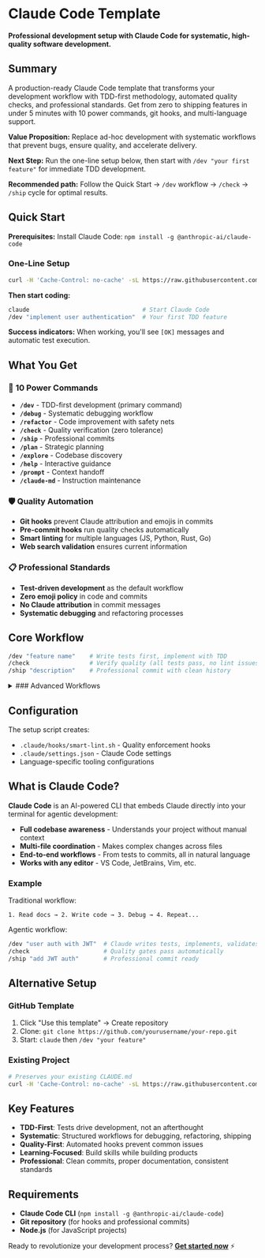 # Claude Code Template

**Professional development setup with Claude Code for systematic, high-quality software development.**

## Summary

A production-ready Claude Code template that transforms your development workflow with TDD-first methodology, automated quality checks, and professional standards. Get from zero to shipping features in under 5 minutes with 10 power commands, git hooks, and multi-language support.

**Value Proposition:** Replace ad-hoc development with systematic workflows that prevent bugs, ensure quality, and accelerate delivery.

**Next Step:** Run the one-line setup below, then start with `/dev "your first feature"` for immediate TDD development.

**Recommended path:** Follow the Quick Start → `/dev` workflow → `/check` → `/ship` cycle for optimal results.

## Quick Start

**Prerequisites:** Install Claude Code: `npm install -g @anthropic-ai/claude-code`

### One-Line Setup

```bash
curl -H 'Cache-Control: no-cache' -sL https://raw.githubusercontent.com/orielsanchez/claude-code-template/main/setup.sh | bash
```

**Then start coding:**
```bash
claude                                # Start Claude Code
/dev "implement user authentication"  # Your first TDD feature
```

**Success indicators:** When working, you'll see `[OK]` messages and automatic test execution.

## What You Get

### 🎯 **10 Power Commands**
- **`/dev`** - TDD-first development (primary command)
- **`/debug`** - Systematic debugging workflow
- **`/refactor`** - Code improvement with safety nets
- **`/check`** - Quality verification (zero tolerance)
- **`/ship`** - Professional commits
- **`/plan`** - Strategic planning
- **`/explore`** - Codebase discovery
- **`/help`** - Interactive guidance
- **`/prompt`** - Context handoff
- **`/claude-md`** - Instruction maintenance

### 🛡️ **Quality Automation**
- **Git hooks** prevent Claude attribution and emojis in commits
- **Pre-commit hooks** run quality checks automatically
- **Smart linting** for multiple languages (JS, Python, Rust, Go)
- **Web search validation** ensures current information

### 📋 **Professional Standards**
- **Test-driven development** as the default workflow
- **Zero emoji policy** in code and commits
- **No Claude attribution** in commit messages
- **Systematic debugging** and refactoring processes

## Core Workflow

```bash
/dev "feature name"    # Write tests first, implement with TDD
/check                 # Verify quality (all tests pass, no lint issues)
/ship "description"    # Professional commit with clean history
```

<details>
<summary>### Advanced Workflows</summary>

#### Systematic Debugging
```bash
/debug "issue description"  # Structured debugging process
```

#### Code Quality Improvement
```bash
/refactor "component name"  # Safe refactoring with tests
```

#### Strategic Planning
```bash
/plan "project goals"      # Generate development roadmap
```

</details>

## Configuration

The setup script creates:
- `.claude/hooks/smart-lint.sh` - Quality enforcement hooks
- `.claude/settings.json` - Claude Code settings
- Language-specific tooling configurations

## What is Claude Code?

**Claude Code** is an AI-powered CLI that embeds Claude directly into your terminal for agentic development:

- **Full codebase awareness** - Understands your project without manual context
- **Multi-file coordination** - Makes complex changes across files
- **End-to-end workflows** - From tests to commits, all in natural language
- **Works with any editor** - VS Code, JetBrains, Vim, etc.

### Example

Traditional workflow:
```
1. Read docs → 2. Write code → 3. Debug → 4. Repeat...
```

Agentic workflow:
```bash
/dev "user auth with JWT"  # Claude writes tests, implements, validates
/check                     # Quality gates pass automatically  
/ship "add JWT auth"       # Professional commit ready
```

## Alternative Setup

### GitHub Template
1. Click "Use this template" → Create repository
2. Clone: `git clone https://github.com/yourusername/your-repo.git`
3. Start: `claude` then `/dev "your feature"`

### Existing Project
```bash
# Preserves your existing CLAUDE.md
curl -H 'Cache-Control: no-cache' -sL https://raw.githubusercontent.com/orielsanchez/claude-code-template/main/setup.sh | bash
```

## Key Features

- **TDD-First**: Tests drive development, not an afterthought
- **Systematic**: Structured workflows for debugging, refactoring, shipping
- **Quality-First**: Automated hooks prevent common issues
- **Learning-Focused**: Build skills while building products
- **Professional**: Clean commits, proper documentation, consistent standards

## Requirements

- **Claude Code CLI** (`npm install -g @anthropic-ai/claude-code`)
- **Git repository** (for hooks and professional commits)
- **Node.js** (for JavaScript projects)

Ready to revolutionize your development process? **[Get started now](#quick-start)** ⚡